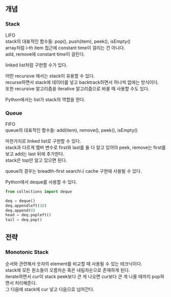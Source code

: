 ## 개념

### Stack

LIFO   
stack의 대표적인 함수들: pop(), push(item), peek(), isEmpty()   
array처럼 i-th item 접근에 constant time이 걸리는 건 아니다.    
add, remove에 constant time이 걸린다.   

linked list처럼 구현할 수가 있다.

어떤 recursive 에서는 stack이 유용할 수 있다.   
recurse하면서 stack에 데이터를 넣고 backtrack하면서 하나씩 없애는 방식이다.     
또한 recursive 알고리즘을 iterative 알고리즘으로 바꿀 때 사용할 수도 있다.  

Python에서는 list가 stack의 역할을 한다.

### Queue

FIFO   
queue의 대표적인 함수들: add(item), remove(), peek(), isEmpty()   

마찬가지로 linked list로 구현할 수 있다.   
stack과 다르게 멤버 변수로 first와 last를 둘 다 알고 있어야 peek, remove는 first를 보고 add는 last 뒤에 추가한다.   
stack은 top만 알고 있으면 된다.   

queue의 경우는 breadth-first search나 cache 구현에 사용될 수 있다.

Python에서 deque를 사용할 수 있다. 

```python
from collections import deque

deq = deque()
deq.appendleft(10)
deq.append(0)
head = deq.popleft()
tail = deq.pop()
```




## 전략

### Monotonic Stack

순서와 관련해서 숫자의 element를 비교할 때 사용될 수 있는 테크닉이다.   
stack에 모든 원소들이 오름차순 혹은 내림차순으로 존재하게 된다.   
iterate하면서 cur이 stack peek보다 큰 게 나오면 cur보다 큰 게 나올 때까지 pop하면서 처리해준다.   
그 다음에 stack에 cur 넣고 다음으로 넘어간다.   

